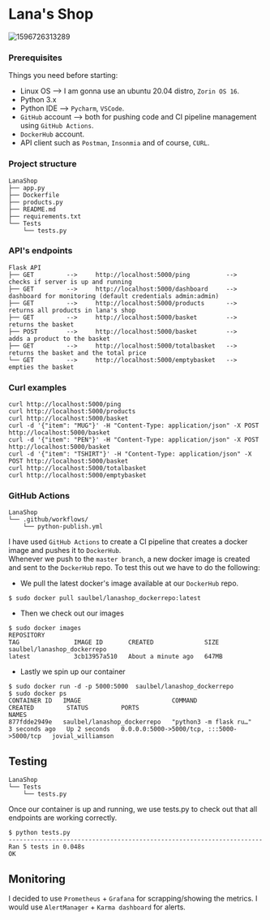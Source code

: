 # Lana's Shop
![1596726313289](https://user-images.githubusercontent.com/97754610/149635896-75c064af-ea96-43c1-b481-e1ab8b463dad.jpg)

### Prerequisites
Things you need before starting:
* Linux OS --> I am gonna use an ubuntu 20.04 distro, `Zorin OS 16`.
* Python 3.x
* Python IDE --> `Pycharm`, `VSCode`.
* `GitHub` account --> both for pushing code and CI pipeline management using `GitHub Actions`.
* `DockerHub` account.
* API client such as `Postman`, `Insonmia` and of course, `CURL`.

### Project structure
```
LanaShop
├── app.py
├── Dockerfile
├── products.py
├── README.md
├── requirements.txt
└── Tests
    └── tests.py
```

### API's endpoints
```
Flask API
├── GET         -->     http://localhost:5000/ping          -->      checks if server is up and running
├── GET         -->     http://localhost:5000/dashboard     -->      dashboard for monitoring (default credentials admin:admin)
├── GET         -->     http://localhost:5000/products      -->      returns all products in lana's shop
├── GET         -->     http://localhost:5000/basket        -->      returns the basket
├── POST        -->     http://localhost:5000/basket        -->      adds a product to the basket
├── GET         -->     http://localhost:5000/totalbasket   -->      returns the basket and the total price
└── GET         -->     http://localhost:5000/emptybasket   -->      empties the basket   
```

### Curl examples
```
curl http://localhost:5000/ping
curl http://localhost:5000/products
curl http://localhost:5000/basket
curl -d '{"item": "MUG"}' -H "Content-Type: application/json" -X POST http://localhost:5000/basket
curl -d '{"item": "PEN"}' -H "Content-Type: application/json" -X POST http://localhost:5000/basket
curl -d '{"item": "TSHIRT"}' -H "Content-Type: application/json" -X POST http://localhost:5000/basket
curl http://localhost:5000/totalbasket
curl http://localhost:5000/emptybasket
```

### GitHub Actions
```
LanaShop
└── .github/workflows/
    └── python-publish.yml
```
I have used `GitHub Actions` to create a CI pipeline that creates a docker image and pushes it to `DockerHub`.<br/>
Whenever we push to the `master branch`, a new docker image is created and sent to the `DockerHub` repo.
To test this out we have to do the following: <br/>
- We pull the latest docker's image available at our `DockerHub` repo.
```
$ sudo docker pull saulbel/lanashop_dockerrepo:latest
```
- Then we check out our images
```
$ sudo docker images
REPOSITORY                                                          TAG               IMAGE ID       CREATED              SIZE
saulbel/lanashop_dockerrepo                                         latest            3cb13957a510   About a minute ago   647MB
```
- Lastly we spin up our container
```
$ sudo docker run -d -p 5000:5000  saulbel/lanashop_dockerrepo
$ sudo docker ps
CONTAINER ID   IMAGE                         COMMAND                  CREATED         STATUS         PORTS                                       NAMES
877fdde2949e   saulbel/lanashop_dockerrepo   "python3 -m flask ru…"   3 seconds ago   Up 2 seconds   0.0.0.0:5000->5000/tcp, :::5000->5000/tcp   jovial_williamson
```

## Testing
```
LanaShop
└── Tests
    └── tests.py
```
Once our container is up and running, we use tests.py to check out that all endpoints are working correctly.
```
$ python tests.py 
----------------------------------------------------------------------
Ran 5 tests in 0.048s
OK
```

## Monitoring
I decided to use `Prometheus` + `Grafana` for scrapping/showing the metrics. I would use `AlertManager` + `Karma dashboard` for alerts.
